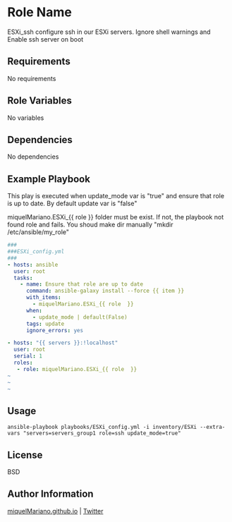 Role Name
=========

ESXi_ssh configure ssh in our ESXi servers. Ignore shell warnings and Enable ssh server on boot

Requirements
------------

No requirements

Role Variables
--------------

No variables

Dependencies
------------

No dependencies

Example Playbook
----------------

This play is executed when update_mode var is "true" and ensure that role is up to date. By default update var is "false"

miquelMariano.ESXi_{{ role }} folder must be exist. If not, the playbook not found role and fails. You shoud make dir manually "mkdir /etc/ansible/my_role"

```yaml
###
###ESXi_config.yml
###		
- hosts: ansible
  user: root
  tasks:
    - name: Ensure that role are up to date
      command: ansible-galaxy install --force {{ item }}
      with_items:
        - miquelMariano.ESXi_{{ role  }}
      when:
        - update_mode | default(False)
      tags: update
      ignore_errors: yes

- hosts: "{{ servers }}:!localhost"
  user: root
  serial: 1
  roles:
   - role: miquelMariano.ESXi_{{ role  }}
~
~
~

```

Usage
------

```ssh
ansible-playbook playbooks/ESXi_config.yml -i inventory/ESXi --extra-vars "servers=servers_group1 role=ssh update_mode=true"
```


License
-------

BSD

Author Information
------------------

[miquelMariano.github.io](https://miquelMariano.github.io) | [Twitter](https://twitter.com/miquelMariano)

